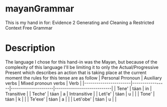 # mayanGrammar
This is my hand in for:  Evidence 2 Generating and Cleaning a Restricted Context Free Grammar 

# Description 
The language I chose for this hand-in was the Mayan, but because of the complexity of this language I'll be limiting it to only the Actual/Progressive Present which describes an action that is taking place at the current moment the rules for this tense are as follow
| Personal Prronoun     | Auxiliary verbs | Mixed pronoun verbs | Verb                       |
|-----------------------|-----------------|---------------------|----------------------------|
| Tene'                 | táan            | in                  |   Transitive               |
| Teche'                | táan            | a                   |   Intransitive             |
| Leti'e'               | táan            | u                   |                            |
| Tone'                 | táan            | k                   |                            |
| Te'exe'               | táan            | a                   |                            |
| Leti'obe'             | táan            | u                   |                            |
